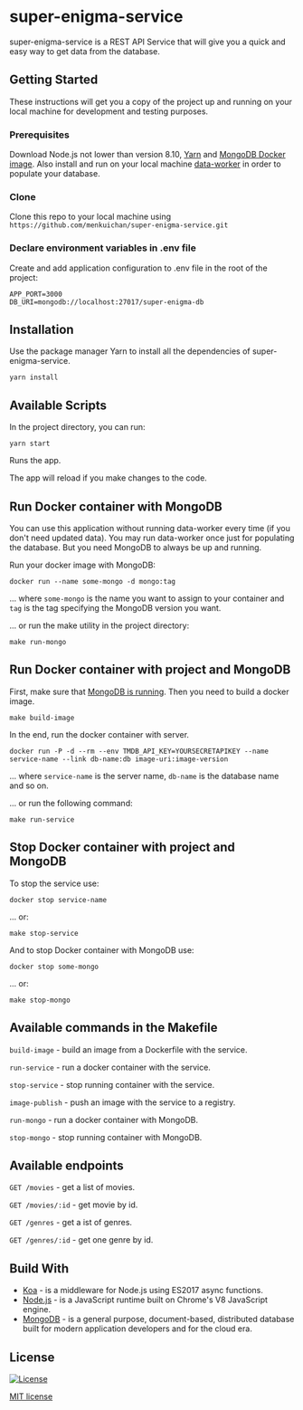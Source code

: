 # super-enigma-service

super-enigma-service is a REST API Service that will give you a quick and easy way to get data from the database.

## Getting Started

These instructions will get you a copy of the project up and running on your local machine for development and testing purposes.

### Prerequisites

Download Node.js not lower than version 8.10, [Yarn](https://yarnpkg.com/) and [MongoDB Docker image](https://hub.docker.com/_/mongo). Also install and run on your local machine [data-worker](https://github.com/IlonaMenkui/data-worker) in order to populate your database.

### Clone

Clone this repo to your local machine using `https://github.com/menkuichan/super-enigma-service.git`

### Declare environment variables in .env file

Create and add application configuration to .env file in the root of the project:

```
APP_PORT=3000
DB_URI=mongodb://localhost:27017/super-enigma-db
```

## Installation

Use the package manager Yarn to install all the dependencies of super-enigma-service.

```
yarn install
```

## Available Scripts

In the project directory, you can run:

```
yarn start
```

Runs the app.<br>

The app will reload if you make changes to the code.<br>

## Run Docker container with MongoDB

You can use this application without running data-worker every time (if you don't need updated data). You may run data-worker once just for populating the database. But you need MongoDB to always be up and running.

Run your docker image with MongoDB:
```
docker run --name some-mongo -d mongo:tag
```
... where ```some-mongo``` is the name you want to assign to your container and ```tag``` is the tag specifying the MongoDB version you want.

... or run the make utility in the project directory:
```
make run-mongo
```

## Run Docker container with project and MongoDB
First, make sure that [MongoDB is running](#run-db).
Then you need to build a docker image.
```
make build-image
```

In the end, run the docker container with server.
```
docker run -P -d --rm --env TMDB_API_KEY=YOURSECRETAPIKEY --name service-name --link db-name:db image-uri:image-version
```
... where ```service-name``` is the server name, ```db-name``` is the database name and so on.

... or run the following command:

```
make run-service
```

## Stop Docker container with project and MongoDB
To stop the service use:
```
docker stop service-name
```
... or:
```
make stop-service
```
And to stop Docker container with MongoDB use:
```
docker stop some-mongo
```
... or:
```
make stop-mongo
```

## Available commands in the Makefile

`build-image` - build an image from a Dockerfile with the service.

`run-service` - run a docker container with the service.

`stop-service` - stop running container with the service.

`image-publish` - push an image with the service to a registry.

`run-mongo` - run a docker container with MongoDB.

`stop-mongo` - stop running container with MongoDB.

## Available endpoints

`GET /movies` - get a list of movies.

`GET /movies/:id` - get movie by id.

`GET /genres` - get a ist of genres.

`GET /genres/:id` - get one genre by id.


## Build With
* [Koa](https://koajs.com/) - is a middleware for Node.js using ES2017 async functions.
* [Node.js](https://nodejs.org) - is a JavaScript runtime built on Chrome's V8 JavaScript engine.
* [MongoDB](https://www.mongodb.com/) - is a general purpose, document-based, distributed database built for modern application developers and for the cloud era.

## License

[![License](http://img.shields.io/:license-mit-blue.svg?style=flat-square)](http://badges.mit-license.org)

[MIT license](https://choosealicense.com/licenses/mit/)
